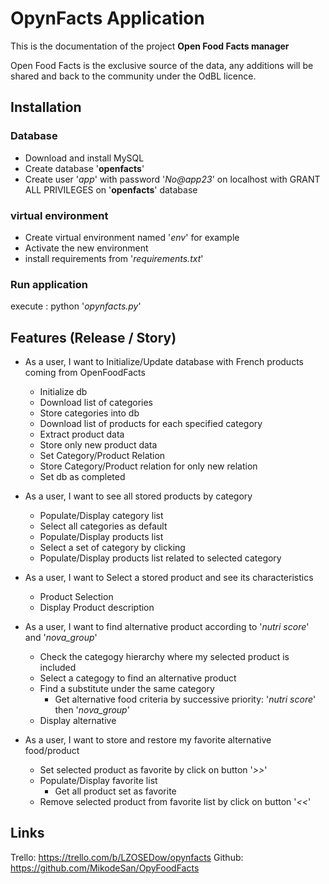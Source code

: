 # OpynFacts Application

This is the documentation of the project __Open Food Facts manager__

Open Food Facts is the exclusive source of the data, any additions will be shared and back to the community under the OdBL licence.

## Installation

### Database
* Download and install MySQL
* Create database '__openfacts__' 
* Create user '_app_' with password '_No@app23_' on localhost with GRANT ALL PRIVILEGES on '__openfacts__' database 

### virtual environment
* Create virtual environment named '_env_' for example
* Activate the new environment
* install requirements from '_requirements.txt_'

### Run application
execute : python '_opynfacts.py_'

## Features (Release / Story)

* As a user, I want to Initialize/Update database with French products coming from OpenFoodFacts
  * Initialize db
  * Download list of categories
  * Store categories into db
  * Download list of products for each specified category
  * Extract product data
  * Store only new product data
  * Set Category/Product Relation
  * Store Category/Product relation for only new relation 
  * Set db as completed

* As a user, I want to see all stored products by category
  * Populate/Display category list
  * Select all categories as default
  * Populate/Display products list
  * Select a set of category by clicking
  * Populate/Display products list related to selected category

* As a user, I want to Select a stored product and see its characteristics
  * Product Selection
  * Display Product description

* As a user, I want to find alternative product according to '_nutri score_' and '_nova_group_'
  * Check the categogy hierarchy where my selected product is included
  * Select a categogy to find an alternative product
  * Find a substitute under the same category
    * Get alternative food criteria by successive priority: '_nutri score_' then '_nova_group_'
  * Display alternative

* As a user, I want to store and restore my favorite alternative food/product
  * Set selected product as favorite by click on button '_>>_'
  * Populate/Display favorite list
    * Get all product set as favorite 
  * Remove selected product from favorite list by click on button '_<<_'

<!--
* As a user, at first I want to get the categories list from Open Food Facts and secondly get the products list from the selected category.
  * Model
    * Get data from openXfacts site
      * use the openfoodfacts API
    * Get data from db
* As a user, I want to find alternative product according to __some criterias to define__
  * Check the categogy hierarchy where my selected product is included.
  * Select a categogy to find an alternative product.
* As a user, I want to store and restore my data into database
  * system use a MySQL DB
    * Create db
    * Initialize db
      * Store categories data into db
* As a user, I want to use a GUI to interact with db

### tasks

* sub-task

## Algorithm

## Workflow

* Activity diagram
* Processus

## Difficulty

* Solution

-->

## Links

Trello: https://trello.com/b/LZOSEDow/opynfacts
Github: https://github.com/MikodeSan/OpyFoodFacts
